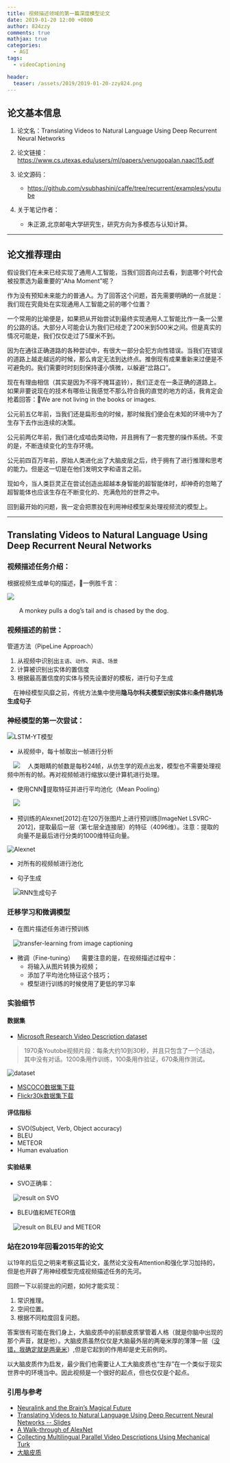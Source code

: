 ```yaml
---
title: 视频描述领域的第一篇深度模型论文
date: 2019-01-20 12:00 +0800
author: 824zzy
comments: true
mathjax: true
categories:
  - AGI
tags:
  - videoCaptioning 

header:
  teaser: /assets/2019/2019-01-20-zzy824.png
---
```


## 论文基本信息
1. 论文名：Translating Videos to Natural Language Using Deep Recurrent Neural Networks

2. 论文链接：https://www.cs.utexas.edu/users/ml/papers/venugopalan.naacl15.pdf

3. 论文源码：
    - [https://github.com/vsubhashini/caffe/tree/recurrent/examples/youtube ](https://github.com/vsubhashini/caffe/tree/recurrent/examples/youtube )
    
4. 关于笔记作者：
    - 朱正源,北京邮电大学研究生，研究方向为多模态与认知计算。  

---

## 论文推荐理由
假设我们在未来已经实现了通用人工智能，当我们回首向过去看，到底哪个时代会被投票选为最重要的“Aha Moment”呢？

作为没有预知未来能力的普通人。为了回答这个问题，首先需要明确的一点就是：我们现在究竟处在实现通用人工智能之前的哪个位置？

一个常用的比喻便是，如果把从开始尝试到最终实现通用人工智能比作一条一公里的公路的话。大部分人可能会认为我们已经走了200米到500米之间。但是真实的情况可能是，我们仅仅走过了5厘米不到。

因为在通往正确道路的各种尝试中，有很大一部分会犯方向性错误。当我们在错误的道路上越走越远的时候，那么肯定无法到达终点。推倒现有成果重新来过便是不可避免的。我们需要时时刻刻保持谨小慎微，以躲避“岔路口”。

现在有理由相信（其实是因为不得不掩耳盗铃），我们正走在一条正确的道路上。如果非要说现在的技术有哪些让我感觉不那么符合我的直觉的地方的话，我肯定会抢着回答：We are not living in the books or images.

公元前五亿年前，当我们还是扁形虫的时候，那时候我们便会在未知的环境中为了生存下去作出连续的决策。

公元前两亿年前，我们进化成啮齿类动物，并且拥有了一套完整的操作系统。不变的是，不断连续变化的生存环境。

公元前四百万年前，原始人类进化出了大脑皮层之后，终于拥有了进行推理和思考的能力。但是这一切是在他们发明文字和语言之前。

现如今，当人类巨灵正在尝试创造出超越本身智能的超智能体时，却神奇的忽略了超智能体也应该生存在不断变化的、充满危险的世界之中。

回到最开始的问题，我一定会把票投在利用神经模型来处理视频流的模型上。

---

## Translating Videos to Natural Language Using Deep Recurrent Neural Networks

### 视频描述任务介绍：
根据视频生成单句的描述，一例胜千言：

![](http://ww1.sinaimg.cn/mw690/ca26ff18ly1fzcxfmvyxuj20si0hqqfg.jpg)

　　A monkey pulls a dog’s tail and is chased by the dog.

### 视频描述的前世：
管道方法（PipeLine Approach）

1. 从视频中识别出`主语`、`动作`、`宾语`、`场景`
2. 计算被识别出实体的置信度
3. 根据最高置信度的实体与预先设置好的模板，进行句子生成

　在神经模型风靡之前，传统方法集中使用**隐马尔科夫模型识别实体**和**条件随机场生成句子**

### 神经模型的第一次尝试：
![LSTM-YT模型](http://ww1.sinaimg.cn/mw690/ca26ff18ly1fzcwjf53bsj214x0ksajx.jpg)

- 从视频中，每十帧取出一帧进行分析

　![](http://ww1.sinaimg.cn/mw690/ca26ff18ly1fzczmke1dbj20vg0astdq.jpg)
　人类眼睛的帧数是每秒24帧，从仿生学的观点出发，模型也不需要处理视频中所有的帧。再对视频帧进行缩放以便计算机进行处理。

- 使用CNN提取特征并进行平均池化（Mean Pooling）

　![](http://ww1.sinaimg.cn/mw690/ca26ff18ly1fzczv0iwy6j20x40mktg0.jpg)

  - 预训练的Alexnet[2012]:在120万张图片上进行预训练[ImageNet LSVRC-2012]，提取最后一层（第七层全连接层）的特征（4096维）。注意：提取的向量不是最后进行分类的1000维特征向量。
  
  ![Alexnet](http://ww1.sinaimg.cn/mw690/ca26ff18ly1fzd0iak8vhj216o0eqacn.jpg)

  - 对所有的视频帧进行池化


- 句子生成

　![RNN生成句子](http://ww1.sinaimg.cn/mw690/ca26ff18ly1fzd06rquyyj20qk0nwgo6.jpg)


### 迁移学习和微调模型
- 在图片描述任务进行预训练

　![transfer-learning from image captioning](http://ww1.sinaimg.cn/mw690/ca26ff18ly1fzd0skao7sj216c0jm0zn.jpg)

- 微调（Fine-tuning）
　需要注意的是，在视频描述过程中：
  - 将输入从图片转换为视频；
  - 添加了平均池化特征这个技巧；
  - 模型进行训练的时候使用了更低的学习率


### 实验细节
#### 数据集
- [Microsoft Research Video Description dataset](http://www.cs.utexas.edu/users/ml/clamp/videoDescription/)

> 1970条Youtobe视频片段：每条大约10到30秒，并且只包含了一个活动，其中没有对话。1200条用作训练，100条用作验证，670条用作测试。

![dataset](https://ws1.sinaimg.cn/mw690/ca26ff18ly1fzd1cmxyalj217g0lcdyf.jpg)

- [MSCOCO数据集下载](https://blog.csdn.net/daniaokuye/article/details/78699138)
- [Flickr30k数据集下载](https://blog.csdn.net/gaoyueace/article/details/80564642)

#### 评估指标
- SVO(Subject, Verb, Object accuracy)
- BLEU
- METEOR
- Human evaluation

#### 实验结果
- SVO正确率：

　![result on SVO](https://ws1.sinaimg.cn/mw690/ca26ff18ly1fzd5gnjzg6j20p20f8n0d.jpg)

- BLEU值和METEOR值

　![result on BLEU and METEOR](https://ws1.sinaimg.cn/mw690/ca26ff18ly1fzd5p0xo78j20nm0aotak.jpg)



### 站在2019年回看2015年的论文
以19年的后见之明来考察这篇论文，虽然论文没有Attention和强化学习加持的，但是也开辟了用神经模型完成视频描述任务的先河。

回顾一下以前提出的问题，如何才能实现：
  1. 常识推理。
  2. 空间位置。
  3. 根据不同粒度回复问题。

答案很有可能在我们身上，大脑皮质中的前额皮质掌管着人格（就是你脑中出现的那个声音，就是他）。大脑皮质虽然仅仅是大脑最外层的两毫米厚的薄薄一层（[没错，我确定就是两毫米](https://zh.wikipedia.org/wiki/%E5%A4%A7%E8%84%91%E7%9A%AE%E8%B4%A8)）,但是它起到的作用却是史无前例的。

以大脑皮质作为启发，最少我们也需要让人工大脑皮质也“生存”在一个类似于现实世界中的环境当中。因此视频是一个很好的起点，但也仅仅是个起点。

### 引用与参考
- [Neuralink and the Brain’s Magical Future](https://waitbutwhy.com/2017/04/neuralink.html)
- [Translating Videos to Natural Language Using Deep Recurrent Neural Networks -- Slides](https://www.cs.utexas.edu/~vsub/pdf/Translating_Videos_slides.pdf)
- [A Walk-through of AlexNet](https://medium.com/@smallfishbigsea/a-walk-through-of-alexnet-6cbd137a5637)
- [Collecting Multilingual Parallel Video Descriptions Using Mechanical Turk](https://www.cs.utexas.edu/users/ml/clamp/videoDescription/#data)
- [大脑皮质](https://zh.wikipedia.org/wiki/%E5%A4%A7%E8%84%91%E7%9A%AE%E8%B4%A8)